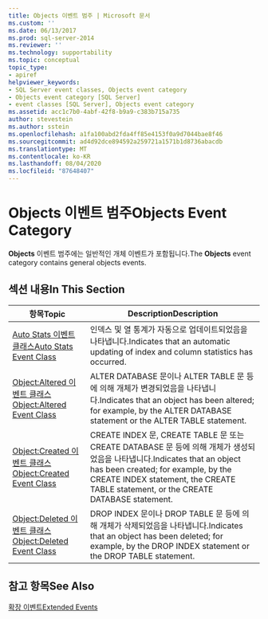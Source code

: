 ```yaml
---
title: Objects 이벤트 범주 | Microsoft 문서
ms.custom: ''
ms.date: 06/13/2017
ms.prod: sql-server-2014
ms.reviewer: ''
ms.technology: supportability
ms.topic: conceptual
topic_type:
- apiref
helpviewer_keywords:
- SQL Server event classes, Objects event category
- Objects event category [SQL Server]
- event classes [SQL Server], Objects event category
ms.assetid: acc1c7b0-4abf-42f8-b9a9-c383b715a735
author: stevestein
ms.author: sstein
ms.openlocfilehash: a1fa100abd2fda4ff85e4153f0a9d7044bae8f46
ms.sourcegitcommit: ad4d92dce894592a259721a1571b1d8736abacdb
ms.translationtype: MT
ms.contentlocale: ko-KR
ms.lasthandoff: 08/04/2020
ms.locfileid: "87648407"
---
```

# <a name="objects-event-category"></a><span data-ttu-id="a082b-102">Objects 이벤트 범주</span><span class="sxs-lookup"><span data-stu-id="a082b-102">Objects Event Category</span></span>
  <span data-ttu-id="a082b-103">**Objects** 이벤트 범주에는 일반적인 개체 이벤트가 포함됩니다.</span><span class="sxs-lookup"><span data-stu-id="a082b-103">The **Objects** event category contains general objects events.</span></span>  
  
## <a name="in-this-section"></a><span data-ttu-id="a082b-104">섹션 내용</span><span class="sxs-lookup"><span data-stu-id="a082b-104">In This Section</span></span>  
  
|<span data-ttu-id="a082b-105">항목</span><span class="sxs-lookup"><span data-stu-id="a082b-105">Topic</span></span>|<span data-ttu-id="a082b-106">Description</span><span class="sxs-lookup"><span data-stu-id="a082b-106">Description</span></span>|  
|-----------|-----------------|  
|[<span data-ttu-id="a082b-107">Auto Stats 이벤트 클래스</span><span class="sxs-lookup"><span data-stu-id="a082b-107">Auto Stats Event Class</span></span>](auto-stats-event-class.md)|<span data-ttu-id="a082b-108">인덱스 및 열 통계가 자동으로 업데이트되었음을 나타냅니다.</span><span class="sxs-lookup"><span data-stu-id="a082b-108">Indicates that an automatic updating of index and column statistics has occurred.</span></span>|  
|[<span data-ttu-id="a082b-109">Object:Altered 이벤트 클래스</span><span class="sxs-lookup"><span data-stu-id="a082b-109">Object:Altered Event Class</span></span>](object-altered-event-class.md)|<span data-ttu-id="a082b-110">ALTER DATABASE 문이나 ALTER TABLE 문 등에 의해 개체가 변경되었음을 나타냅니다.</span><span class="sxs-lookup"><span data-stu-id="a082b-110">Indicates that an object has been altered; for example, by the ALTER DATABASE statement or the ALTER TABLE statement.</span></span>|  
|[<span data-ttu-id="a082b-111">Object:Created 이벤트 클래스</span><span class="sxs-lookup"><span data-stu-id="a082b-111">Object:Created Event Class</span></span>](object-created-event-class.md)|<span data-ttu-id="a082b-112">CREATE INDEX 문, CREATE TABLE 문 또는 CREATE DATABASE 문 등에 의해 개체가 생성되었음을 나타냅니다.</span><span class="sxs-lookup"><span data-stu-id="a082b-112">Indicates that an object has been created; for example, by the CREATE INDEX statement, the CREATE TABLE statement, or the CREATE DATABASE statement.</span></span>|  
|[<span data-ttu-id="a082b-113">Object:Deleted 이벤트 클래스</span><span class="sxs-lookup"><span data-stu-id="a082b-113">Object:Deleted Event Class</span></span>](object-deleted-event-class.md)|<span data-ttu-id="a082b-114">DROP INDEX 문이나 DROP TABLE 문 등에 의해 개체가 삭제되었음을 나타냅니다.</span><span class="sxs-lookup"><span data-stu-id="a082b-114">Indicates that an object has been deleted; for example, by the DROP INDEX statement or the DROP TABLE statement.</span></span>|  
  
## <a name="see-also"></a><span data-ttu-id="a082b-115">참고 항목</span><span class="sxs-lookup"><span data-stu-id="a082b-115">See Also</span></span>  
 [<span data-ttu-id="a082b-116">확장 이벤트</span><span class="sxs-lookup"><span data-stu-id="a082b-116">Extended Events</span></span>](../extended-events/extended-events.md)  
  
  
